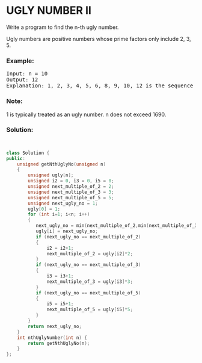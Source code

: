 # UGLY NUMBER II

Write a program to find the n-th ugly number.

Ugly numbers are positive numbers whose prime factors only include 2, 3, 5. 

### Example:
<pre>
Input: n = 10
Output: 12
Explanation: 1, 2, 3, 4, 5, 6, 8, 9, 10, 12 is the sequence of the first 10 ugly numbers.
</pre>

### Note:  

1 is typically treated as an ugly number.
n does not exceed 1690.


### Solution:

```cpp


class Solution {
public:
    unsigned getNthUglyNo(unsigned n) 
    { 
        unsigned ugly[n]; 
        unsigned i2 = 0, i3 = 0, i5 = 0; 
        unsigned next_multiple_of_2 = 2; 
        unsigned next_multiple_of_3 = 3; 
        unsigned next_multiple_of_5 = 5; 
        unsigned next_ugly_no = 1; 
        ugly[0] = 1; 
        for (int i=1; i<n; i++) 
        { 
           next_ugly_no = min(next_multiple_of_2,min(next_multiple_of_3,next_multiple_of_5)); 
           ugly[i] = next_ugly_no; 
           if (next_ugly_no == next_multiple_of_2) 
           { 
               i2 = i2+1; 
               next_multiple_of_2 = ugly[i2]*2; 
           } 
           if (next_ugly_no == next_multiple_of_3) 
           { 
               i3 = i3+1; 
               next_multiple_of_3 = ugly[i3]*3; 
           } 
           if (next_ugly_no == next_multiple_of_5) 
           { 
               i5 = i5+1; 
               next_multiple_of_5 = ugly[i5]*5; 
           } 
        }
        return next_ugly_no; 
    } 
    int nthUglyNumber(int n) {
        return getNthUglyNo(n);
    }
};

```
